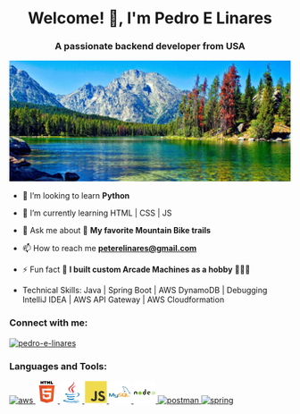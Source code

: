 <h1 align="center">Welcome! 👋, I'm Pedro E Linares</h1>
<h3 align="center">A passionate backend developer from USA </h3>

<img src="https://github.com/Hutchpro1/Hutchpro1/blob/1e0a38f3632b90e6d180dea0584eefb45d81d139/mountainslake1.jpg" width="1000"/>



- 🌱 I’m looking to learn **Python**

- 🔭  I’m currently learning  HTML | CSS | JS
 
- 💬 Ask me about :bicyclist: **My favorite Mountain Bike trails**

- 📫 How to reach me **peterelinares@gmail.com**

- ⚡ Fun fact :battery: **I built custom Arcade Machines as a hobby** :battery::wrench::electric_plug:

- Technical Skills: Java | Spring Boot | AWS DynamoDB | Debugging IntelliJ IDEA | AWS API Gateway | AWS Cloudformation

<h3 align="left">Connect with me:</h3>
<p align="left">
<a href="https://linkedin.com/in/pedro-e-linares" target="blank"><img align="center" src="https://raw.githubusercontent.com/rahuldkjain/github-profile-readme-generator/master/src/images/icons/Social/linked-in-alt.svg" alt="pedro-e-linares" height="30" width="40" /></a>
</p>


<h3 align="left">Languages and Tools:</h3>
<p align="left"> <a href="https://www.aws.com/" target="_blank" rel="noreferrer"> <img src="https://user-images.githubusercontent.com/95704533/193617996-acb4a87f-f674-44a2-b8ed-158b77115fd0.svg" alt="aws" width="40" height="40"/> <a href="https://www.w3schools.com/html/" target="_blank" rel="noreferrer"> <img src="https://raw.githubusercontent.com/devicons/devicon/master/icons/html5/html5-original-wordmark.svg" alt="html5" width="40" height="40"/> </a> <a href="https://www.java.com" target="_blank" rel="noreferrer"> <img src="https://raw.githubusercontent.com/devicons/devicon/master/icons/java/java-original.svg" alt="java" width="40" height="40"/> </a> <a href="https://developer.mozilla.org/en-US/docs/Web/JavaScript" target="_blank" rel="noreferrer"> <img src="https://raw.githubusercontent.com/devicons/devicon/master/icons/javascript/javascript-original.svg" alt="javascript" width="40" height="40"/> </a> <a href="https://www.mysql.com/" target="_blank" rel="noreferrer"> <img src="https://raw.githubusercontent.com/devicons/devicon/master/icons/mysql/mysql-original-wordmark.svg" alt="mysql" width="40" height="40"/> </a> <a href="https://nodejs.org" target="_blank" rel="noreferrer"> <img src="https://raw.githubusercontent.com/devicons/devicon/master/icons/nodejs/nodejs-original-wordmark.svg" alt="nodejs" width="40" height="40"/> </a> <a href="https://postman.com" target="_blank" rel="noreferrer"> <img src="https://www.vectorlogo.zone/logos/getpostman/getpostman-icon.svg" alt="postman" width="40" height="40"/> </a> <a href="https://spring.io/" target="_blank" rel="noreferrer"> <img src="https://www.vectorlogo.zone/logos/springio/springio-icon.svg" alt="spring" width="40" height="40"/> </a> </p>

